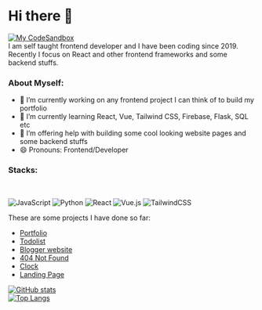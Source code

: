 # Hi there 👋

[![My CodeSandbox](https://img.shields.io/badge/My%20Codesandbox-040404?style=for-the-badge&logo=codesandbox&logoColor=DBDBDB&)](https://codesandbox.io/u/ecmCode)
<br/>
I am self taught frontend developer and I have been coding since 2019. 
Recently I focus on React and other frontend frameworks and some backend stuffs.

### About Myself:
- 🔭 I’m currently working on any frontend project I can think of to build my portfolio
- 🌱 I’m currently learning React, Vue, Tailwind CSS, Firebase, Flask, SQL etc
- 🤔 I’m offering help with building some cool looking website pages and some backend stuffs
- 😄 Pronouns: Frontend/Developer

### Stacks:
<br/>

![JavaScript](https://img.shields.io/badge/javascript-%23323330.svg?style=for-the-badge&logo=javascript&logoColor=%23F7DF1E)
![Python](https://img.shields.io/badge/python-3670A0?style=for-the-badge&logo=python&logoColor=ffdd54)
![React](https://img.shields.io/badge/react-%2320232a.svg?style=for-the-badge&logo=react&logoColor=%2361DAFB)
![Vue.js](https://img.shields.io/badge/vuejs-%2335495e.svg?style=for-the-badge&logo=vuedotjs&logoColor=%234FC08D)
![TailwindCSS](https://img.shields.io/badge/tailwindcss-%2338B2AC.svg?style=for-the-badge&logo=tailwind-css&logoColor=white)


These are some projects I have done so far:
- [Portfolio](https://ecmcode.github.io/portfolio/)
- [Todolist](https://ecmcode.github.io/todolist/)
- [Blogger website](https://ecmcode.github.io/blogger/)
- [404 Not Found](https://ecmcode.github.io/404/)
- [Clock](https://ecmcode.github.io/clock/)
- [Landing Page](https://ecmcode.github.io/landing-page/)

[![GitHub stats](https://github-readme-stats.vercel.app/api?username=ecmCode)](https://github.com/ecmCode/github-readme-stats)
<br />
[![Top Langs](https://github-readme-stats.vercel.app/api/top-langs/?username=ecmCode&layout=compact)](https://github.com/ecmCode/github-readme-stats)

<!--
**ecmCode/ecmCode** is a ✨ _special_ ✨ repository because its `README.md` (this file) appears on your GitHub profile.

Here are some ideas to get you started:

- 🔭 I’m currently working on ...
- 🌱 I’m currently learning ...
- 👯 I’m looking to collaborate on ...
- 🤔 I’m looking for help with ...
- 💬 Ask me about ...
- 📫 How to reach me: ...
- 😄 Pronouns: ...
- ⚡ Fun fact: ...
-->
